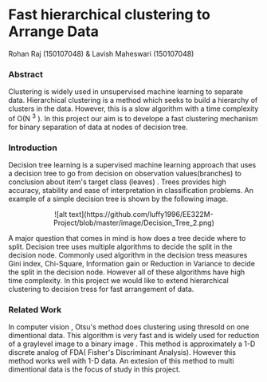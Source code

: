 # Fast hierarchical clustering to Arrange Data
Rohan Raj (150107048) & Lavish Maheswari (150107048)
### Abstract
Clustering is widely used in unsupervised machine learning to separate data. Hierarchical clustering
is a method which seeks to build a hierarchy of clusters in the data. However, this is a slow algorithm with a 
time complexity of O(N <sup>3</sup> ). In this project our aim is to develope a fast clustering mechanism 
for binary separation of data at nodes of decision tree.

### Introduction

Decision tree learning is a supervised machine learning approach that uses a decision tree to go from decision on observation values(branches)
to conclusion about item's target class (leaves) . Trees provides high accuracy, stability and ease of interpretation in classification problems. 
An example of a simple decision tree is shown by the following image.
<p align="center">
![alt text](https://github.com/luffy1996/EE322M-Project/blob/master/image/Decision_Tree_2.png)
</p>
A major question that comes in mind is how does a tree decide where to split. Decision tree uses multiple algorithms to decide the split in the
decision node. Commonly used algorithm in the decision tress measures Gini index, Chi-Square, Information gain or Reduction in Variance to decide 
the split in the decision node. However all of these algorithms have high time complexity. 	In this project we would like to extend hierarchical clustering
to decision tress for fast arrangement of data.

### Related Work

In computer vision , Otsu's method does clustering using thresold on one dimentional data. This algorithm is very fast and is widely used 
for reduction of a graylevel image to a binary image . This method is approximately a 1-D discrete analog of FDA( Fisher's Discriminant Analysis). However this
method works well with 1-D data. An extesion of this method to multi dimentional data is the focus of study in this project.